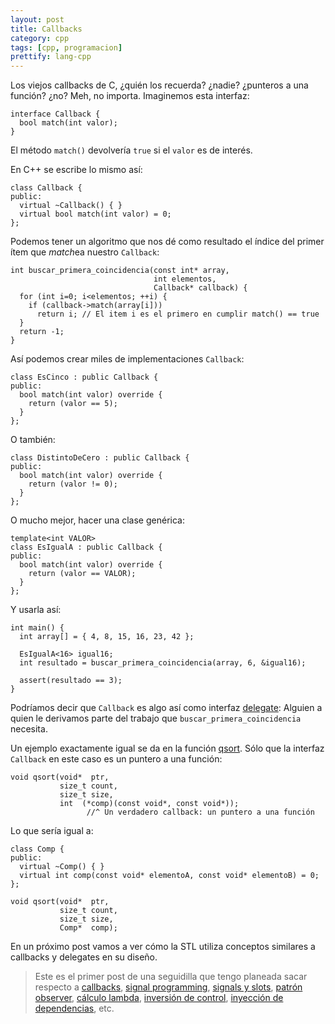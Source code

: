 ```yaml
---
layout: post
title: Callbacks
category: cpp
tags: [cpp, programacion]
prettify: lang-cpp
---
```


Los viejos callbacks de C, ¿quién los recuerda? ¿nadie? ¿punteros a
una función? ¿no? Meh, no importa. Imaginemos esta interfaz:

    interface Callback {
      bool match(int valor);
    }

El método `match()` devolvería `true` si el `valor` es de interés.

En C++ se escribe lo mismo así:

    class Callback {
    public:
      virtual ~Callback() { }
      virtual bool match(int valor) = 0;
    };

Podemos tener un algoritmo que nos dé como resultado el índice del
primer ítem que <em>match</em>ea nuestro `Callback`:

    int buscar_primera_coincidencia(const int* array,
                                    int elementos,
                                    Callback* callback) {
      for (int i=0; i<elementos; ++i) {
        if (callback->match(array[i]))
          return i; // El item i es el primero en cumplir match() == true
      }
      return -1;
    }

Así podemos crear miles de implementaciones `Callback`:

    class EsCinco : public Callback {
    public:
      bool match(int valor) override {
        return (valor == 5);
      }
    };

O también:

    class DistintoDeCero : public Callback {
    public:
      bool match(int valor) override {
        return (valor != 0);
      }
    };

O mucho mejor, hacer una clase genérica:

    template<int VALOR>
    class EsIgualA : public Callback {
    public:
      bool match(int valor) override {
        return (valor == VALOR);
      }
    };

Y usarla así:

    int main() {
      int array[] = { 4, 8, 15, 16, 23, 42 };

      EsIgualA<16> igual16;
      int resultado = buscar_primera_coincidencia(array, 6, &igual16);

      assert(resultado == 3);
    }

Podríamos decir que `Callback` es algo así como interfaz
[delegate](http://en.wikipedia.org/wiki/Delegation_pattern): Alguien a
quien le derivamos parte del trabajo que `buscar_primera_coincidencia`
necesita.

Un ejemplo exactamente igual se da en la
función [qsort](http://en.cppreference.com/w/cpp/algorithm/qsort).
Sólo que la interfaz `Callback` en este caso es un puntero
a una función:

    void qsort(void*  ptr,
               size_t count,
               size_t size,
               int  (*comp)(const void*, const void*));
                     //^ Un verdadero callback: un puntero a una función

Lo que sería igual a:

    class Comp {
    public:
      virtual ~Comp() { }
      virtual int comp(const void* elementoA, const void* elementoB) = 0;
    };

    void qsort(void*  ptr,
               size_t count,
               size_t size,
               Comp*  comp);

En un próximo post vamos a ver cómo la STL utiliza conceptos similares
a callbacks y delegates en su diseño.

> Este es el primer post de una seguidilla que tengo planeada sacar
> respecto a [callbacks](http://es.wikipedia.org/wiki/Callback_%28inform%C3%A1tica%29),
> [signal programming](http://en.wikipedia.org/wiki/Signal_programming),
> [signals y slots](http://en.wikipedia.org/wiki/Signals_and_slots),
> [patrón observer](http://es.wikipedia.org/wiki/Observer_%28patr%C3%B3n_de_dise%C3%B1o%29),
> [cálculo lambda](http://es.wikipedia.org/wiki/C%C3%A1lculo_lambda#C.C3.A1lculo_lambda_y_los_lenguajes_de_programaci.C3.B3n),
> [inversión de control](http://es.wikipedia.org/wiki/Inversi%C3%B3n_de_control),
> [inyección de dependencias](http://es.wikipedia.org/wiki/Inyecci%C3%B3n_de_Dependencias), etc.
